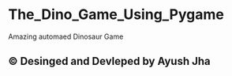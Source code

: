 # The_Dino_Game_Using_Pygame

Amazing automaed Dinosaur Game

## © Desinged and Devleped by Ayush Jha
